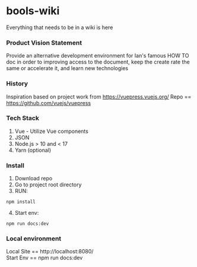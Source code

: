 # bools-wiki

Everything that needs to be in a wiki is here

### Product Vision Statement

Provide an alternative development environment for Ian's famous HOW TO doc in order to improving access to the document, keep the create rate the same or accelerate it, and learn new technologies

### History

Inspiration based on project work from https://vuepress.vuejs.org/
Repo == https://github.com/vuejs/vuepress

### Tech Stack

1. Vue - Utilize Vue components
2. JSON
3. Node.js > 10 and < 17
4. Yarn (optional)

### Install

1. Download repo
2. Go to project root directory
3. RUN:

```
npm install
```

4. Start env:

```
npm run docs:dev
```

### Local environment

Local Site == http://localhost:8080/  
Start Env == npm run docs:dev
